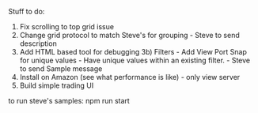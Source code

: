 Stuff to do:

1) Fix scrolling to top grid issue
2) Change grid protocol to match Steve's for grouping - Steve to send description
3) Add HTML based tool for debugging
3b) Filters - Add View Port Snap for unique values - Have unique values within an existing filter. - Steve to send Sample message
4) Install on Amazon (see what performance is like) - only view server
5) Build simple trading UI


to run steve's samples: npm run start
